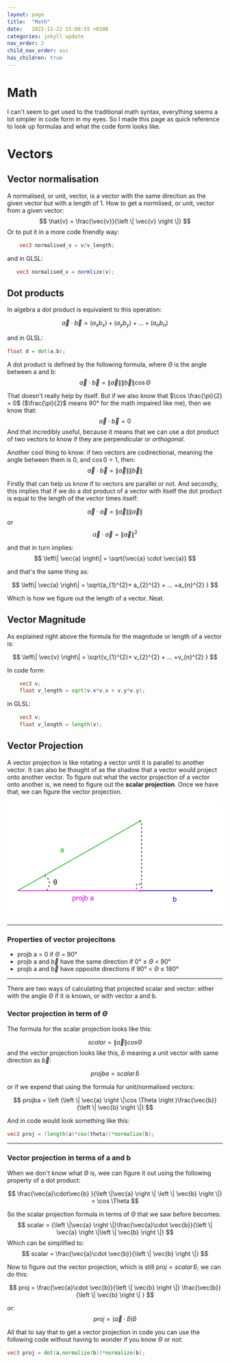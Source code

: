 ```yaml
---
layout: page
title:  "Math"
date:   2022-11-22 15:08:55 +0100
categories: jekyll update
nav_order: 2
child_nav_order: asc
has_children: true
---
```

# Math
I can't seem to get used to the traditional math syntax, everything seems a lot simpler in code form in my eyes. So I made this page as quick reference to look up formulas and what the code form looks like.
# Vectors
## Vector normalisation
A normalised, or unit, vector, is a vector with the same direction as the given vector but with a length of 1.
How to get a normlised, or unit, vector from a given vector:
$$
\hat{v} = \frac{\vec{v}}{\left \| \vec{v} \right \|}
$$
Or to put it in a more code friendly way:
~~~ glsl
    vec3 normalised_v = v/v_length;
~~~
 and in GLSL:

 ~~~ glsl
    vec3 normalised_v = normlize(v);
 ~~~

## Dot products
In algebra a dot product is equivalent to this operation:

$$
\vec{a} \cdot \vec{b} = (a_{x}b_{x})+(a_{y}b_{y})+ ... + (a_{n}b_{n})
$$

and in GLSL:
~~~glsl
float d = dot(a,b);
~~~
A dot product is defined by the following formula, where $\Theta$ is the angle between a and b:
$$
\vec{a} \cdot \vec{b} = \left\| \vec{a}  \right\|\left\| \vec{b}  \right\| \cos\Theta
$$

That doesn't really help by itself. But if we also know that $\cos \frac{\pi}{2} = 0$ ($\frac{\pi}{2}$ means 90° for the math impaired like me), then we know that:
$$\vec{a} \cdot \vec{b} = 0$$
And that incredibly useful, because it means that we can use a dot product of two vectors to know if they are perpendicular or _orthogonal_.

Another cool thing to know: if two vectors are codirectional, meaning the angle between them is 0, and $\cos0 = 1$, then:
$$
\vec{a} \cdot \vec{b} = \left\| \vec{a}  \right\|\left\| \vec{b}  \right\|
$$

Firstly that can help us know if to vectors are parallel or not. And secondly, this implies that if we do a dot product of a vector with itself the dot product is equal to the length of the vector times itself:

$$
\vec{a} \cdot \vec{a} = \left\| \vec{a}  \right\|\left\| \vec{a}  \right\|
$$
or 
$$
\vec{a} \cdot \vec{a} = \left\| \vec{a}  \right\|^{2}
$$

and that in turn implies:
$$
\left\| \vec{a}  \right\| = \sqrt{\vec{a} \cdot \vec{a}}
$$

and that's the same thing as:

$$
\left\| \vec{a}  \right\| = \sqrt{a_{1}^{2}+ a_{2}^{2} + ... +a_{n}^{2} }
$$

Which is how we figure out the length of a vector. Neat.

## Vector Magnitude
As explained right above the formula for the magnitude or length of a vector is:

$$
\left\| \vec{v}  \right\| = \sqrt{v_{1}^{2}+ v_{2}^{2} + ... +v_{n}^{2} }
$$

In code form:
~~~glsl
    vec3 v;
    float v_length = sqrt(v.x*v.x + v.y*v.y);
~~~

in GLSL:
~~~glsl
    vec3 v;
    float v_length = length(v);
~~~
## Vector Projection
A vector projection is like rotating a vector until it is parallel to another vector. It can also be thought of as the shadow that a vector would project onto another vector. To figure out what the vector projection of a vector onto another is, we need to figure out the __scalar projection__. Once we have that, we can figure the vector projection.


<div style="vertical-align:middle; text-align:center">
    <img src="./illustrations/vector_projection.png"/>
</div>

---
### Properties of vector projecitons
* projb a = 0 if $\Theta$ = 90°
* projb a and $\vec{b}$ have the same direction if 0° ≤ $\Theta$ < 90°
* projb a and $\vec{b}$ have opposite directions if 90° <  $\Theta$ ≤ 180°


------
There are two ways of calculating that projected scalar and vector: either with the angle $\Theta$ if it is known, or with vector a and b.
### Vector projection in term of $\Theta$
The formula for the scalar projection looks like this:

$$
scalar = {\left \|\vec{a} \right \|} cos \Theta
$$
 and the vector projection looks like this, $\hat{b}$ meaning a unit vector with same direction as $\vec{b}$:

 $$
projba = scalar\, \hat{b}
 $$

 or if we expend that using the formula for unit/normalised vectors:

 $$
projba = \left (\left \| \vec{a} \right \|\cos \Theta   \right )\frac{\vec{b}}{\left \| \vec{b} \right \|}
 $$

And in code would look something like this:
~~~glsl
vec3 proj = (length(a)*cos(theta))*normalize(b);
~~~

-----------
### Vector projection in terms of a and b
When we don't know what $\Theta$ is, wee can figure it out using the following property of a dot product:

$$
\frac{\vec{a}\cdot\vec{b} }{\left \|\vec{a} \right \| \left \| \vec{b} \right \|} = \cos \Theta 
$$

So the scalar projection formula in terms of $\Theta$ that we saw before becomes:
$$
scalar = {\left \|\vec{a} \right \|}\frac{\vec{a}\cdot \vec{b}}{\left \| \vec{a} \right \|\left \| \vec{b} \right \|}
$$
Which can be simplified to:
$$
scalar = \frac{\vec{a}\cdot \vec{b}}{\left \| \vec{b} \right \|}
$$

Now to figure out the vector projection, which is still $proj=scalar \,\hat{b}$, we can do this:

$$
proj = \frac{\vec{a}\cdot \vec{b}}{\left \| \vec{b} \right \|} \frac{\vec{b}}{\left \| \vec{b} \right \| }
$$

or:
$$
proj = (\vec{a} \cdot\hat{b})\hat{b}
$$

All that to say that to get a vector projection in code you can use the following code without having to wonder if you know $\Theta$ or not:

~~~glsl
vec3 proj = dot(a,normalize(b))*normalize(b);
~~~